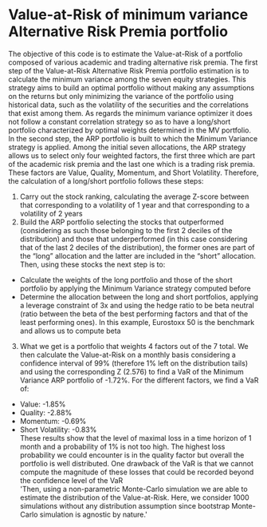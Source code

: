 # Value-at-Risk of minimum variance Alternative Risk Premia portfolio
The objective of this code is to estimate the Value-at-Risk of a portfolio composed of various academic and trading alternative risk premia. The first step of the Value-at-Risk Alternative Risk Premia portfolio estimation is to calculate the minimum variance among the seven equity strategies. This strategy aims to build an optimal portfolio without making any assumptions on the returns but only minimizing the variance of the portfolio using historical data, such as the volatility of the securities and the correlations that exist among them. As regards the minimum variance optimizer it does not follow a constant correlation strategy so as to have a long/short portfolio characterized by optimal weights determined in the MV portfolio.<br>
In the second step, the ARP portfolio is built to which the Minimum Variance strategy is applied. Among the initial seven allocations, the ARP strategy allows us to select only four weighted factors, the first three which are part of the academic risk premia and the last one which is a trading risk premia. These factors are Value, Quality, Momentum, and Short Volatility. Therefore, the calculation of a long/short portfolio follows these steps:
1. Carry out the stock ranking, calculating the average Z-score between that corresponding to a volatility of 1 year and that corresponding to a volatility of 2 years
2. Build the ARP portfolio selecting the stocks that outperformed (considering as such those belonging to the first 2 deciles of the distribution) and those that underperformed (in this case considering that of the last 2 deciles of the distribution), the former ones are part of the “long” allocation and the latter are included in the “short” allocation. Then, using these stocks the next step is to:
  - Calculate the weights of the long portfolio and those of the short portfolio by applying the Minimum Variance strategy computed before
  - Determine the allocation between the long and short portfolios, applying a leverage constraint of 3x and using the hedge ratio to be beta neutral (ratio between the beta of the best performing factors and that of the least performing ones). In this example, Eurostoxx 50 is the benchmark and allows us to compute beta
3. What we get is a portfolio that weights 4 factors out of the 7 total. We then calculate the Value-at-Risk on a monthly basis considering a confidence interval of 99% (therefore 1% left on the distribution tails) and using the corresponding Z (2.576) to find a VaR of the Minimum Variance ARP portfolio of -1.72%. For the different factors, we find a VaR of:
  - Value: -1.85%
  - Quality: -2.88%
  - Momentum: -0.69%
  - Short Volatility: -0.83%<br>
These results show that the level of maximal loss in a time horizon of 1 month and a probability of 1% is not too high. The highest loss probability we could encounter is in the quality factor but overall the portfolio is well distributed. One drawback of the VaR is that we cannot compute the magnitude of these losses that could be recorded beyond the confidence level of the VaR<br>
'Then, using a non-parametric Monte-Carlo simulation we are able to estimate the distribution of the Value-at-Risk. Here, we consider 1000 simulations without any distribution assumption since bootstrap Monte-Carlo simulation is agnostic by nature.'
